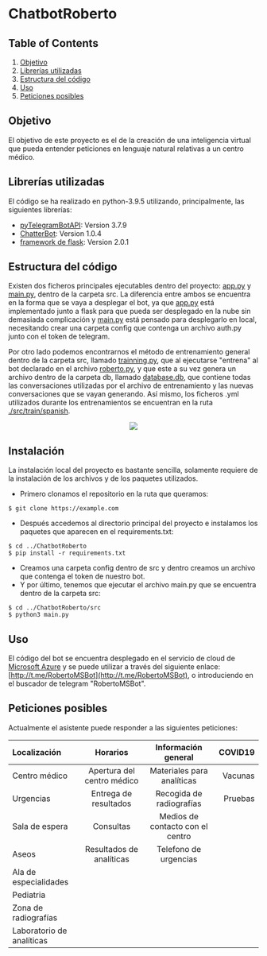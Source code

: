 # ChatbotRoberto
## Table of Contents
1. [Objetivo](#objetivo)
2. [Librerías utilizadas](#librerías-utilizadas)
3. [Estructura del código](#estructura-del-código)
4. [Uso](#uso)
5. [Peticiones posibles](#peticiones-posibles)

## Objetivo
El objetivo de este proyecto es el de la creación de una inteligencia virtual que pueda entender peticiones en lenguaje natural relativas a un centro médico.

## Librerías utilizadas
El código se ha realizado en python-3.9.5 utilizando, principalmente, las siguientes librerías:
- [pyTelegramBotAPI](https://pypi.org/project/pyTelegramBotAPI/): Version 3.7.9
- [ChatterBot](https://pypi.org/project/ChatterBot/): Version 1.0.4
- [framework de flask](https://pypi.org/project/Flask/): Version 2.0.1

## Estructura del código
Existen dos ficheros principales ejecutables dentro del proyecto: [app.py](app.py) y [main.py](src/main.py), dentro de la carpeta src. La diferencia entre ambos se encuentra en la forma que se vaya a desplegar el bot, ya que [app.py](app.py) está implementado junto a flask para que pueda ser desplegado en la nube sin demasiada complicación y [main.py](src/main.py) está pensado para desplegarlo en local, necesitando crear una carpeta config que contenga un archivo auth.py junto con el token de telegram.

Por otro lado podemos encontrarnos el método de entrenamiento general dentro de la carpeta src, llamado [trainning.py](src/trainning.py), que al ejecutarse "entrena" al bot declarado en el archivo [roberto.py](src/roberto.py), y que este a su vez genera un archivo dentro de la carpeta db, llamado [database.db](src/db/database.db), que contiene todas las conversaciones utilizadas por el archivo de entrenamiento y las nuevas conversaciones que se vayan generando. Así mismo, los ficheros .yml utilizados durante los entrenamientos se encuentran en la ruta [./src/train/spanish](src/train/spanish).

<p align="center">
  <img src="https://user-images.githubusercontent.com/56036551/130678439-4233b0c3-8356-4fd0-b297-91eb5fcf3577.png">
</p>

## Instalación 
La instalación local del proyecto es bastante sencilla, solamente requiere de la instalación de los archivos y de los paquetes utilizados.
- Primero clonamos el repositorio en la ruta que queramos:
```
$ git clone https://example.com
```
- Después accedemos al directorio principal del proyecto e instalamos los paquetes que aparecen en el requirements.txt:
```
$ cd ../ChatbotRoberto
$ pip install -r requirements.txt
```
- Creamos una carpeta config dentro de src y dentro creamos un archivo que contenga el token de nuestro bot.
-  Y por último, tenemos que ejecutar el archivo main.py que se encuentra dentro de la carpeta src:
```
$ cd ../ChatbotRoberto/src
$ python3 main.py
```

## Uso
El código del bot se encuentra desplegado en el servicio de cloud de [Microsoft Azure](https://azure.microsoft.com/es-es/services/cloud-services/) y se puede utilizar a través del siguiente enlace: [http://t.me/RobertoMSBot](http://t.me/RobertoMSBot), o introduciendo en el buscador de telegram "RobertoMSBot".


## Peticiones posibles
Actualmente el asistente puede responder a las siguientes peticiones:

| Localización | Horarios | Información general | COVID19 |
|:--------------|:-------------:|:-------------:|--------------:|
| Centro médico | Apertura del centro médico | Materiales para analíticas | Vacunas |
| Urgencias | Entrega de resultados | Recogida de radiografías | Pruebas |
| Sala de espera | Consultas | Medios de contacto con el centro |  |
| Aseos | Resultados de analíticas | Telefono de urgencias |  |
| Ala de especialidades |  |  |  |
| Pediatria |  |  |  |
| Zona de radiografías |  |  |  |
| Laboratorio de analíticas |  |  |  |
